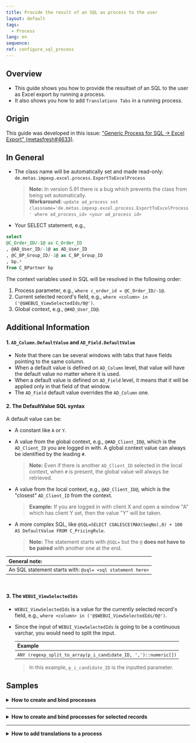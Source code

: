```yaml
---
title: Provide the result of an SQL as process to the user
layout: default
tags:  
  - Process
lang: en
sequence:
ref: configure_sql_process
---
```


## Overview
- This guide shows you how to provide the resultset of an SQL to the user as Excel export by running a process.
- It also shows you how to add `Translations Tabs` in a running process.

## Origin
This guide was developed in this issue: <a href="https://github.com/metasfresh/metasfresh/issues/4633" title="metasfresh issue #4633 | github.com" target="\_blank">"Generic Process for SQL -> Excel Export" (metasfresh#4633)</a>.

<!-- html comment
Other relevant issues:
https://github.com/metasfresh/onboarding/issues/12
https://github.com/metasfresh/me03/issues/10686
-->

[GitHub style comments (mind the space after the round bracket!) ]: #
[Other relevant issues: ]: #
[https://github.com/metasfresh/onboarding/issues/12 ]: #
[https://github.com/metasfresh/me03/issues/10686 ]: #


## In General
- The class name will be automatically set and made read-only: `de.metas.impexp.excel.process.ExportToExcelProcess`
    >**Note:** In version 5.91 there is a bug which prevents the class from being set automatically.<br>
    **Workaround:** `update ad_process set classname='de.metas.impexp.excel.process.ExportToExcelProcess'
where ad_process_id= <your ad_process id>`

- Your SELECT statement, e.g.,
```sql
select
@C_Order_ID/-1@ as C_Order_ID
, @AD_User_ID/-1@ as AD_User_ID
, @C_BP_Group_ID/-1@ as C_BP_Group_ID
, bp.*
from C_BPartner bp
```

The context variables used in SQL will be resolved in the following order:
1. Process parameter, e.g., `where c_order_id = @C_Order_ID/-1@`.
1. Current selected record's field, e.g., `where <column> in ('@$WEBUI_ViewSelectedIds/0@')`.
1. Global context, e.g., `@#AD_User_ID@`.


## Additional Information

#### 1. `AD_Column.DefaultValue` and `AD_Field.DefaultValue`
- Note that there can be several windows with tabs that have fields pointing to the same column.
- When a default value is defined on `AD_Column` level, that value will have the default value no matter where it is used.
- When a default value is defined on `AD_Field` level, it means that it will be applied only in that field of that window.
- The `AD_Field` default value overrides the `AD_Column` one.

#### 2. The DefaultValue SQL syntax
A default value can be:
- A constant like `A` or `Y`.
- A value from the global context, e.g., `@#AD_Client_ID@`, which is the `AD_Client_ID` you are logged in with. A global context value can always be identified by the leading `#`.
    >**Note:** Even if there is another `AD_Client_ID` selected in the local context, when `#` is present, the global value will always be retrieved.

- A value from the local context, e.g., `@AD_Client_ID@`, which is the "closest" `AD_Client_ID` from the context.
    >**Example:** If you are logged in with client X and open a window "A" which has client Y set, then the value "Y" will be taken.

- A more complex SQL, like `@SQL=SELECT COALESCE(MAX(SeqNo),0) + 100 AS DefaultValue FROM C_PricingRule`.
    >**Note:** The statement starts with `@SQL=` but the `@` **does not have to be paired** with another one at the end.

| **General note:** |
| :--- |
| An SQL statement starts with: `@sql= <sql statement here>` |

[Commented by Ruxi in issue: https://github.com/metasfresh/onboarding/issues/12 ]: #

<br>

#### 3. The `WEBUI_ViewSelectedIds`

- `WEBUI_ViewSelectedIds` is a value for the currently selected record's field, e.g., `where <column> in ('@$WEBUI_ViewSelectedIds/0@')`.
- Since the input of `WEBUI_ViewSelectedIds` is going to be a continuous varchar, you would need to split the input.

    | **Example** |
    | :--- |
    | `ANY (regexp_split_to_array(p_i_candidate_ID, ',')::numeric[])` |

    >In this example, `p_i_candidate_ID` is the inputted parameter.


## Samples
<details><summary style="font-weight: bold">How to create and bind processes</summary>

<kbd><img src="https://user-images.githubusercontent.com/1244701/46567456-d181d380-c93b-11e8-82b4-abe2b11f57f5.png" alt="Fig.: Report & Process (SwingUI)"></kbd>

<kbd><img src="https://user-images.githubusercontent.com/1244701/46567460-dfcfef80-c93b-11e8-889a-918242ac23bc.png" alt="Fig.: Report & Process - Parameter (SwingUI)"></kbd>

<kbd><img src="https://user-images.githubusercontent.com/1244701/46567510-be233800-c93c-11e8-9fde-441fcf688332.png" alt="Fig.: Report & Process - Assigned to tables (SwingUI)"></kbd>

<kbd><img src="https://user-images.githubusercontent.com/1244701/46567520-d7c47f80-c93c-11e8-9b7c-2e38c435d963.png" alt="Fig.: WebUI Process Rendering (actions menu)"></kbd>

<kbd><img src="https://user-images.githubusercontent.com/1244701/46567529-e743c880-c93c-11e8-9ebf-28483ddea93c.png" alt="Fig.: WebUI Report Overlay Window"></kbd>

<kbd><img src="https://user-images.githubusercontent.com/1244701/46567534-04789700-c93d-11e8-8386-29a0a214a25d.png" alt="Fig.: WebUI Report Download Browser"></kbd>

<kbd><img src="https://user-images.githubusercontent.com/1244701/46567536-1ce8b180-c93d-11e8-88c8-ea8ed998a7aa.png" alt="Fig.: Report Spreadsheet"></kbd>

</details>

---

<details><summary style="font-weight: bold">How to create and bind processes for selected records</summary>

<kbd><img src="./assets/Process_SwingUI_SQLStatements.png" alt="Fig.: Report & Process - SQL Statement (SwingUI)"></kbd>

<kbd><img src="./assets/Process_SwingUI_SQLfunction_p1.png" alt="Fig.: SQL function part 1 (SwingUI)"></kbd>

<kbd><img src="./assets/Process_SwingUI_SQLfunction_p2.png" alt="Fig.: SQL function part 2 (SwingUI)"></kbd>

</details>

---

<details><summary style="font-weight: bold">How to add translations to a process</summary>

1. Open `Tools`, then `Preferences` and tick the checkbox called  **Show Translation Tabs**.
    <kbd><img src="./assets/SwingUI_Preferences_TranslatationTab.png" alt="Fig.: Checkbox 'Show Translation Tabs' (SwingUI)"></kbd><br><br>

1. Then restart the Java Client (SwingUI). Afterwards the tabs will be visible.
    <kbd><img src="./assets/SwingUI_TranslatationTab.png" alt="Fig.: Report Translation Tabs visible (SwingUI)"></kbd>

</details>
